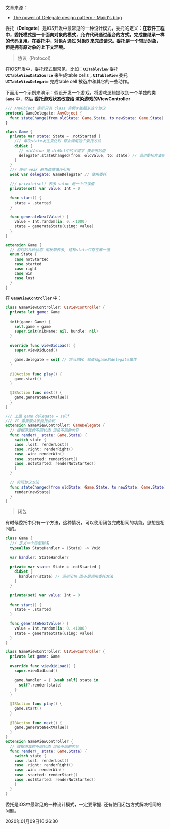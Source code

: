 文章来源：

- [The power of Delegate design pattern - Majid's blog](https://swiftwithmajid.com/2019/05/29/the-power-of-delegate-design-pattern/)

委托（**Delegate**）是iOS开发中最常见的一种设计模式，委托的定义：**在软件工程中，委托模式是一个面向对象的模式，允许代码通过组合的方式，完成像继承一样的代码复用。在委托中，对象A 通过 对象B 来完成请求。委托是一个辅助对象，但是拥有原对象的上下文环境。**



> 协议（Protocol）

在iOS开发中，委托模式很常见，比如：**`UITableView`** 委托 **`UITableViewDataSource`** 来生成table cells；**`UITableView`** 委托 **`UITableViewDelegate`** 完成table cell 被选中和其它的一些动作。

下面用一个示例来演示：假设开发一个游戏，将游戏逻辑提取到一个单独的类 **`Game`** 中，然后 **委托游戏状态改变给 渲染游戏的ViewController**

```swift
/// AnyObject 表示只有 class 实例才能服从这个协议
protocol GameDelegate: AnyObject {
  func stateChange(from oldState: Game.State, to newState: Game.State)
}

class Game {
  private var state: State = .notStarted {
    /// 每次state发生变化时 都会调用这个委托方法
    didSet {
      // oldValue 是 didSet中的关键字 表示旧的值
      delegate?.stateChanged(from: oldValue, to: state) // 调用委托方法完成
    }
  }
  /// 使用 weak 避免造成循环引用
  weak var delegate: GameDelegate? // 使用委托
  
  /// private(set) 表示 value 是一个只读值
  private(set) var value: Int = 0
  
  func start() {
    state = .started
  }
  
  func generateNextValue() {
    value = Int.random(in: 0..<1000)
    state = generateState(using: value)
  }
}

extension Game {
  // 游戏的几种状态 用枚举表示, 这样state只存在唯一值
  enum State {
    case notStarted
    case started
    case right
    case win
    case lost
  }
}
```

在 **`GameViewController`** 中：

```swift
class GameViewController: UIViewController {
  private let game: Game
  
  init(game: Game) {
    self.game = game
    super.init(nibName: nil, bundle: nil)
  }
  
  override func viewDidLoad() {
    super.viewDidLoad()
    
    game.delegate = self // 将当前VC 赋值给game的delegate属性
  }
  
  @IBAction func play() {
    game.start()
  }
  
  @IBAction func next() {
    game.generateNextValue()
  }
}

/// 上面 game.delegate = self
/// VC 需要服从该委托协议
extension GameViewController: GameDelegate {
  // 根据游戏的不同状态 渲染不同的内容
  func render(_ state: Game.State) {
    switch state {
    case .lost: renderLost()
    case .right: renderRight()
    case .win: renderWin()
    case .started: renderStart()
    case .notStarted: renderNotStarted()
    }
  }
  
  // 实现协议方法
  func stateChanged(from oldState: Game.State, to newState: Game.State) {
    render(newState)
  }
}
```



> 闭包

有时候委托中只有一个方法，这种情况，可以使用闭包完成相同的功能，思想是相同的。

```swift
class Game {
  /// 定义一个类型别名
  typealias StateHandler = (State) -> Void
  
  var handler: StateHandler?
  
  private var state: State = .notStarted {
    didSet {
      handler?(state) // 调用闭包 而不是调用委托方法
    }
  }
  
  private(set) var value: Int = 0
  
  func start() {
    state = .started
  }
  
  func generateNextValue() {
    value = Int.random(in: 0..<1000)
    state = generateState(using: value)
  }
}

class GameViewController: UIViewController {
  private let game: Game
  
  override func viewDidLoad() {
    super.viewDidLoad()
    
    game.handler = { [weak self] state in
      self?.render(state)
    }
  }
  
  @IBAction func play() {
    game.start()
  }
  
  @IBAction func next() {
    game.generateNextValue()
  }
}
extension GameViewController {
  // 根据游戏的不同状态 渲染不同的内容
  func render(_ state: Game.State) {
    switch state {
    case .lost: renderLost()
    case .right: renderRight()
    case .win: renderWin()
    case .started: renderStart()
    case .notStarted: renderNotStarted()
    }
  }
}
```



委托是iOS中最常见的一种设计模式，一定要掌握. 还有使用闭包方式解决相同的问题。



2020年01月09日16:26:30